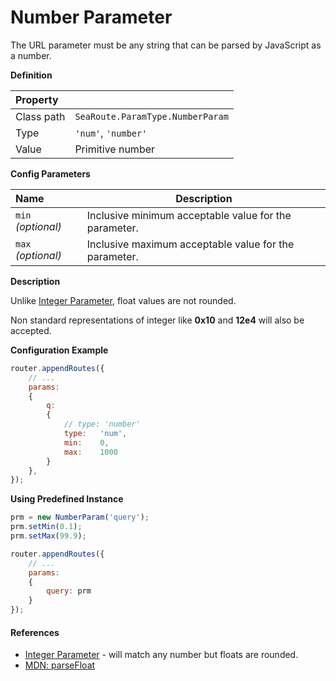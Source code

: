 # Number Parameter

The URL parameter must be any string that can be parsed by JavaScript as a number.


**Definition**

| Property | |
| :--- | --- |
| Class path | `SeaRoute.ParamType.NumberParam` |
| Type | `'num'`, `'number'` |
| Value | Primitive number |


**Config Parameters**

| Name | Description |
| :--- | --- |
| `min` *(optional)* | Inclusive minimum acceptable value for the parameter. |
| `max` *(optional)* | Inclusive maximum acceptable value for the parameter. |


**Description**

Unlike [Integer Parameter](./Int.md), float values are not rounded.

Non standard representations of integer like **0x10** and **12e4** will also be accepted.


**Configuration Example**

```javascript
router.appendRoutes({
	// ...
	params:
	{
		q: 
		{
			// type: 'number'
			type:	'num',
			min:	0,
			max:	1000 
		}
	}, 
});
```


**Using Predefined Instance**

```javascript
prm = new NumberParam('query');
prm.setMin(0.1);
prm.setMax(99.9);

router.appendRoutes({
	// ...
	params:
	{
		query: prm
	} 
});
```


#### References

- [Integer Parameter](./Int.md) - will match any number but floats are rounded.
- [MDN: parseFloat](https://developer.mozilla.org/en/docs/Web/JavaScript/Reference/Global_Objects/parseFloat)